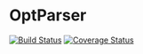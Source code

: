 # OptParser

[![Build Status](https://travis-ci.org/kwkm/OptParser.png?branch=master)](https://travis-ci.org/kwkm/OptParser)
[![Coverage Status](https://coveralls.io/repos/kwkm/OptParser/badge.svg?branch=master)](https://coveralls.io/r/kwkm/OptParser?branch=master)
